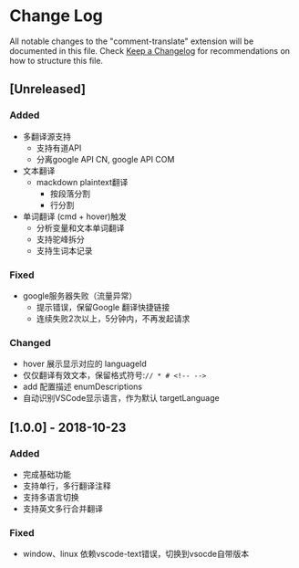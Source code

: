 # Change Log
All notable changes to the "comment-translate" extension will be documented in this file.
Check [Keep a Changelog](http://keepachangelog.com/) for recommendations on how to structure this file.

## [Unreleased]
### Added
 * 多翻译源支持
    * 支持有道API
    * 分离google API CN, google API COM
 * 文本翻译
    * mackdown plaintext翻译
        * 按段落分割
        * 行分割
 * 单词翻译 (cmd + hover)触发
    * 分析变量和文本单词翻译
    * 支持驼峰拆分
    * 支持生词本记录

### Fixed
 * google服务器失败（流量异常）
    * 提示错误，保留Google 翻译快捷链接
    * 连续失败2次以上，5分钟内，不再发起请求

### Changed
 * hover 展示显示对应的 languageId
 * 仅仅翻译有效文本，保留格式符号:``` // * # <!-- --> ```
 * add 配置描述 enumDescriptions
 * 自动识别VSCode显示语言，作为默认 targetLanguage
 
## [1.0.0] - 2018-10-23
### Added 
 * 完成基础功能
 * 支持单行，多行翻译注释
 * 支持多语言切换
 * 支持英文多行合并翻译

### Fixed
 * window、linux 依赖vscode-text错误，切换到vsocde自带版本 

